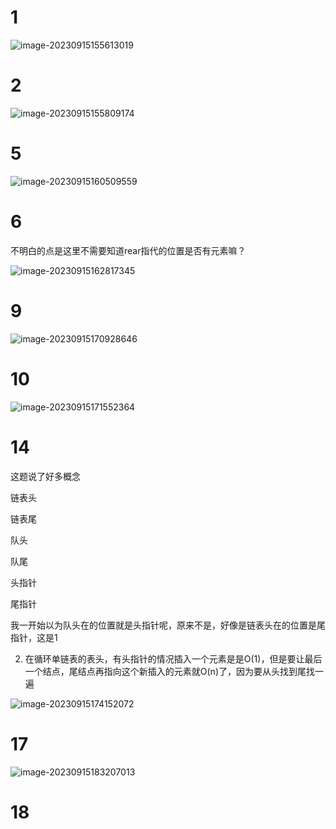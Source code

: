 # 1

![image-20230915155613019](/Users/yuebinghui/Documents/program/github/note/images/image-20230915155613019.png)

# 2

![image-20230915155809174](/Users/yuebinghui/Documents/program/github/note/images/image-20230915155809174.png)

# 5

![image-20230915160509559](/Users/yuebinghui/Documents/program/github/note/images/image-20230915160509559.png)

# 6

不明白的点是这里不需要知道rear指代的位置是否有元素嘛？

![image-20230915162817345](/Users/yuebinghui/Documents/program/github/note/images/image-20230915162817345.png)

# 9

![image-20230915170928646](/Users/yuebinghui/Documents/program/github/note/images/image-20230915170928646.png)

# 10

![image-20230915171552364](/Users/yuebinghui/Documents/program/github/note/images/image-20230915171552364.png)

# 14

这题说了好多概念

链表头

链表尾

队头

队尾

头指针

尾指针

我一开始以为队头在的位置就是头指针呢，原来不是，好像是链表头在的位置是尾指针，这是1

2. 在循环单链表的表头，有头指针的情况插入一个元素是是O(1)，但是要让最后一个结点，尾结点再指向这个新插入的元素就O(n)了，因为要从头找到尾找一遍

![image-20230915174152072](/Users/yuebinghui/Documents/program/github/note/images/image-20230915174152072.png)

# 17

![image-20230915183207013](/Users/yuebinghui/Documents/program/github/note/images/image-20230915183207013.png)

# 18